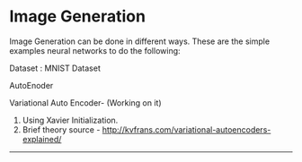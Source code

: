 # Image Generation
Image Generation can be done in different ways. These are the simple examples neural networks to do the following:

Dataset : 
MNIST Dataset

AutoEnoder

Variational Auto Encoder- (Working on it)
1. Using Xavier Initialization.
2. Brief theory source - http://kvfrans.com/variational-autoencoders-explained/
------
